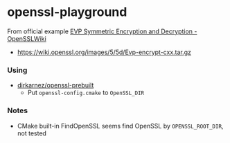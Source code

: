 openssl-playground
==================
From official example [EVP Symmetric Encryption and Decryption - OpenSSLWiki](https://wiki.openssl.org/index.php/EVP_Symmetric_Encryption_and_Decryption#C.2B.2B_Programs)
- https://wiki.openssl.org/images/5/5d/Evp-encrypt-cxx.tar.gz

### Using
- [dirkarnez/openssl-prebuilt](https://github.com/dirkarnez/openssl-prebuilt)
    - Put `openssl-config.cmake` to `OpenSSL_DIR`
 
### Notes
- CMake built-in FindOpenSSL seems find OpenSSL by `OPENSSL_ROOT_DIR`, not tested
